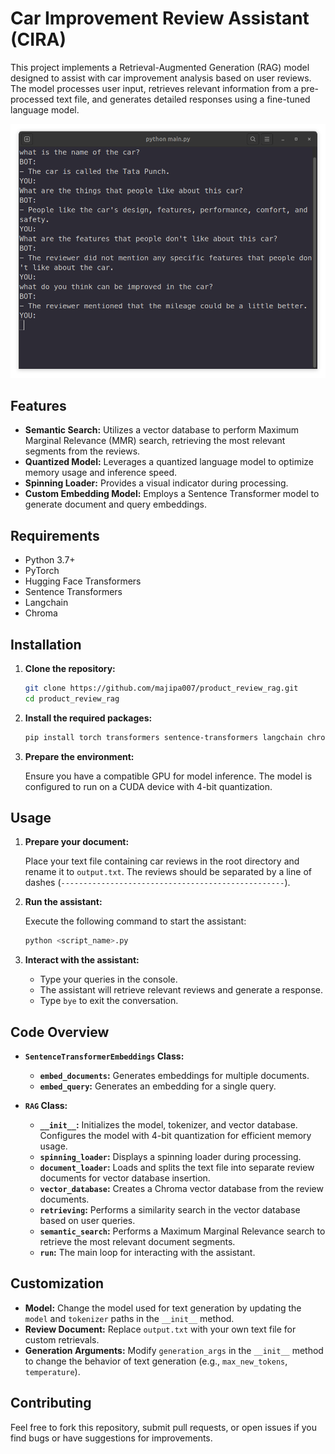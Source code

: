 # Car Improvement Review Assistant (CIRA)

This project implements a Retrieval-Augmented Generation (RAG) model designed to assist with car improvement analysis based on user reviews. The model processes user input, retrieves relevant information from a pre-processed text file, and generates detailed responses using a fine-tuned language model.

!["image"](test.png)

## Features

- **Semantic Search:** Utilizes a vector database to perform Maximum Marginal Relevance (MMR) search, retrieving the most relevant segments from the reviews.
- **Quantized Model:** Leverages a quantized language model to optimize memory usage and inference speed.
- **Spinning Loader:** Provides a visual indicator during processing.
- **Custom Embedding Model:** Employs a Sentence Transformer model to generate document and query embeddings.

## Requirements

- Python 3.7+
- PyTorch
- Hugging Face Transformers
- Sentence Transformers
- Langchain
- Chroma

## Installation

1. **Clone the repository:**

    ```bash
    git clone https://github.com/majipa007/product_review_rag.git
    cd product_review_rag
    ```

2. **Install the required packages:**

    ```bash
    pip install torch transformers sentence-transformers langchain chromadb
    ```

3. **Prepare the environment:**

   Ensure you have a compatible GPU for model inference. The model is configured to run on a CUDA device with 4-bit quantization.

## Usage

1. **Prepare your document:**

   Place your text file containing car reviews in the root directory and rename it to `output.txt`. The reviews should be separated by a line of dashes (`--------------------------------------------------`).

2. **Run the assistant:**

    Execute the following command to start the assistant:

    ```bash
    python <script_name>.py
    ```

3. **Interact with the assistant:**

    - Type your queries in the console.
    - The assistant will retrieve relevant reviews and generate a response.
    - Type `bye` to exit the conversation.

## Code Overview

- **`SentenceTransformerEmbeddings` Class:**
  - **`embed_documents`:** Generates embeddings for multiple documents.
  - **`embed_query`:** Generates an embedding for a single query.

- **`RAG` Class:**
  - **`__init__`:** Initializes the model, tokenizer, and vector database. Configures the model with 4-bit quantization for efficient memory usage.
  - **`spinning_loader`:** Displays a spinning loader during processing.
  - **`document_loader`:** Loads and splits the text file into separate review documents for vector database insertion.
  - **`vector_database`:** Creates a Chroma vector database from the review documents.
  - **`retrieving`:** Performs a similarity search in the vector database based on user queries.
  - **`semantic_search`:** Performs a Maximum Marginal Relevance search to retrieve the most relevant document segments.
  - **`run`:** The main loop for interacting with the assistant.

## Customization

- **Model:** Change the model used for text generation by updating the `model` and `tokenizer` paths in the `__init__` method.
- **Review Document:** Replace `output.txt` with your own text file for custom retrievals.
- **Generation Arguments:** Modify `generation_args` in the `__init__` method to change the behavior of text generation (e.g., `max_new_tokens`, `temperature`).

## Contributing

Feel free to fork this repository, submit pull requests, or open issues if you find bugs or have suggestions for improvements.